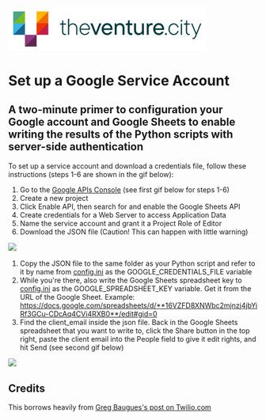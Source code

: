 <img src="img/tvc_horiz_junglegreen.png" alt='TheVentureCity' style="width: 400px;">

# Set up a Google Service Account
## A two-minute primer to configuration your Google account and Google Sheets to enable writing the results of the Python scripts with server-side authentication

To set up a service account and download a credentials file, follow these instructions (steps 1-6 are shown in the gif below):
1. Go to the [Google APIs Console](https://console.developers.google.com) (see first gif below for steps 1-6)
1. Create a new project
1. Click Enable API, then search for and enable the Google Sheets API
1. Create credentials for a Web Server to access Application Data
1. Name the service account and grant it a Project Role of Editor
1. Download the JSON file (Caution! This can happen with little warning)

<img src="https://s3.amazonaws.com/com.twilio.prod.twilio-docs/original_images/google-developer-console.gif" >

1. Copy the JSON file to the same folder as your Python script and refer to it by name from [config.ini](python/config.ini) as the GOOGLE_CREDENTIALS_FILE variable
1. While you're there, also write the Google Sheets spreadsheet key to [config.ini](python/config.ini) as the GOOGLE_SPREADSHEET_KEY variable. Get it from the URL of the Google Sheet. Example: https://docs.google.com/spreadsheets/d/**16VZFD8XNWbc2mjnzj4jbYiRf3GCu-CDcAq4CVi4RXB0**/edit#gid=0
1. Find the client_email inside the json file. Back in the Google Sheets spreadsheet that you want to write to, click the Share button in the top right, paste the client email into the People field to give it edit rights, and hit Send (see second gif below)


<img src="https://s3.amazonaws.com/com.twilio.prod.twilio-docs/original_images/share-google-spreadshet.gif" >

## Credits
This borrows heavily from [Greg Baugues's post on Twilio.com](https://www.twilio.com/blog/2017/02/an-easy-way-to-read-and-write-to-a-google-spreadsheet-in-python.html)
